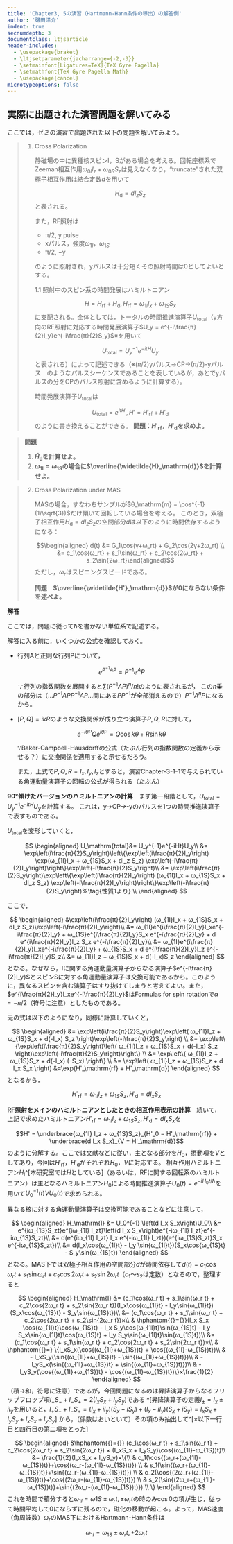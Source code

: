 ```yaml
---
title: 'Chapter3, 5の演習（Hartmann-Hann条件の導出）の解答例'
author: '磯田洋介'
indent: true
secnumdepth: 3
documentclass: ltjsarticle
header-includes:
  - \usepackage{braket}
  - \ltjsetparameter{jacharrange={-2,-3}}
  - \setmainfont[Ligatures=TeX]{TeX Gyre Pagella}
  - \setmathfont{TeX Gyre Pagella Math}
  - \usepackage{cancel}
microtypeoptions: false
---
```

## 実際に出題された演習問題を解いてみる

ここでは，ゼミの演習で出題された以下の問題を解いてみよう。

> 1. Cross Polarization
>
>    静磁場の中に異種核スピンI，Sがある場合を考える。回転座標系でZeeman相互作用$ω_{0I}I_z + ω_{0S}S_z$は見えなくなり，“truncate”された双極子相互作用は結合定数$d$を用いて
>    
>    $$H_\mathrm{d} = dI_z S_z$$
>    と表される。
>
>    また，RF照射は
>      - π/2, y pulse
>      - xパルス，強度$ω_{1I}$，$ω_{1S}$
>      - π/2, &minus;y
>
>    のように照射され，yパルスは十分短くその照射時間は$0$としてよいとする。
>
>    1.1 照射中のスピン系の時間発展はハミルトニアン
>
>    $$H = H_\mathrm{rf} + H_\mathrm{d}, H_\mathrm{rf} = ω_{1I}I_x + ω_{1S}S_x$$
>    に支配される。全体としては，トータルの時間推進演算子$U_\mathrm{total}$（y方向のRF照射に対応する時間発展演算子$U_y = e^{-i\frac{π}{2}I_y}e^{-i\frac{π}{2}S_y}$※を用いて
>
>    $$U_\mathrm{total} = U_y^{-1} e^{-itH}U_y$$
>    と表される）によって記述できる（※$(π/2)$yパルス→CP→$(π/2)$-yパルス　のようなパルスシーケンスであることを表しているが，あとでyパルスの分をCPのパルス照射に含めるように計算する）。
>
>    時間発展演算子$U_\mathrm{total}$は
>
>    $$U_\mathrm{total} = e^{itH'}, H' = H'_\mathrm{rf} + H'_\mathrm{d}$$
>    のように書き換えることができる。 **問題：$H'_\mathrm{rf}$，$H'_\mathrm{d}$を求めよ。**


>    **問題**
>    1. **$\widetilde{H}_\mathrm{d}$を計算せよ。**
>    2. **$ω_\mathrm{1I}=ω_\mathrm{1S}$の場合に$\overline{\widetilde{H}_\mathrm{d}}$を計算せよ。**
>

> 2. Cross Polarization under MAS
>
>    MASの場合，すなわちサンプルが$θ_\mathrm{m} = \cos^{-1}(1/\sqrt{3})$だけ傾いて回転している場合を考える。
>    このとき，双極子相互作用$H_\mathrm{d} = dI_z S_z$の空間部分$d$は以下のように時間依存するようになる：
>    
>    $$\begin{aligned} d(t) &= G_1\cos(γ+ω_rt) + G_2\cos(2γ+2ω_rt) \\ &= c_1\cos{ω_rt} + s_1\sin{ω_rt} + c_2\cos{2ω_rt} + s_2\sin{2ω_rt}\end{aligned}$$
>    ただし，$ω_r$はスピニングスピードである。
>    
>    **問題　$\overline{\widetilde{H'}_\mathrm{d}}$が0にならない条件を述べよ。**

**解答**

ここでは，問題に従って$\hbar$を書かない単位系で記述する。

解答に入る前に，いくつかの公式を確認しておく。

- 行列Aと正則な行列Pについて，

  $$e^{P^{-1}AP} =P^{-1}e^A P$$
  
  ∵行列の指数関数を展開すると$\sum (P^{-1}AP)^n/n!$のように表されるが，
  この$n$乗の部分は（$...P^{-1}APP^{-1}AP...$間にある$PP^{-1}$が全部消えるので）$P^{-1}A^nP$になるから。

- $[P, Q] = ikR$のような交換関係が成り立つ演算子$P, Q, R$に対して，
  
  $$e^{-iθP}Qe^{iθP} = Q\cos{kθ} + R\sin{kθ}$$

  ∵Baker-Campbell-Hausdorffの公式（たぶん行列の指数関数の定義から示せる？）に交換関係を適用すると示せるだろう。

  また，上式で$P, Q, R = I_x, I_y, I_z$とすると，演習Chapter-3-1-1で与えられている角運動量演算子の回転の公式が得られる（たぶん）

**90°傾けたバージョンのハミルトニアンの計算**　まず第一段階として，$U_\mathrm{total} = U_y^{-1} e^{-itH} U_y$を計算する。
これは，y→CP→-yのパルスを1つの時間推進演算子で表すものである。

$U_\mathrm{total}$を変形していくと，

$$
\begin{aligned}
U_\mathrm{total}&= U_y^{-1}e^{-iHt}U_y\\
  &= \exp\left(i\frac{π}{2}S_y\right)\left\{\exp\left(i\frac{π}{2}I_y\right) \exp(ω_{1I}I_x + ω_{1S}S_x + dI_z S_z)
  \exp\left(-i\frac{π}{2}I_y\right)\right\}\exp\left(-i\frac{π}{2}S_y\right)\\
  &= \exp\left(i\frac{π}{2}S_y\right)\exp\left\{\exp\left(i\frac{π}{2}I_y\right) (ω_{1I}I_x + ω_{1S}S_x + dI_z S_z)
  \exp\left(-i\frac{π}{2}I_y\right)\right\}\exp\left(-i\frac{π}{2}S_y\right)%\tag{性質1より} \\
\end{aligned}
$$

ここで，

$$
\begin{aligned}
&\exp\left(i\frac{π}{2}I_y\right) (ω_{1I}I_x + ω_{1S}S_x + dI_z S_z)\exp\left(-i\frac{π}{2}I_y\right)\\
&= ω_{1I}e^{i\frac{π}{2}I_y}I_xe^{-i\frac{π}{2}I_y} + ω_{1S}e^{i\frac{π}{2}I_y}S_x e^{-i\frac{π}{2}I_y} + d e^{i\frac{π}{2}I_y}I_z S_z e^{-i\frac{π}{2}I_y}\\
&= ω_{1I}e^{i\frac{π}{2}I_y}I_xe^{-i\frac{π}{2}I_y} + ω_{1S}S_x + d e^{i\frac{π}{2}I_y}I_z  e^{-i\frac{π}{2}I_y}S_z\\
&= ω_{1I}I_z + ω_{1S}S_x + d(-I_x)S_z
\end{aligned}
$$
となる。なぜなら，Iに関する角運動量演算子からなる演算子$e^{-i\frac{π}{2}I_y}$とスピンSに対する角運動量演算子は交換可能であるから。このように，異なるスピンを含む演算子はすり抜けてしまうと考えてよい。また，$e^{i\frac{π}{2}I_y}I_xe^{-i\frac{π}{2}I_y}$はFormulas for spin rotationで$α = -π/2$（符号に注意）としたものである。

元の式は以下のようになり，同様に計算していくと，

$$
\begin{aligned}
  &= \exp\left(i\frac{π}{2}S_y\right)\exp\left( ω_{1I}I_z + ω_{1S}S_x + d(-I_x) S_z \right)\exp\left(-i\frac{π}{2}S_y\right) \\
  &= \exp\left\{\exp\left(i\frac{π}{2}S_y\right)\left( ω_{1I}I_z + ω_{1S}S_x + d(-I_x) S_z \right)\exp\left(-i\frac{π}{2}S_y\right)\right\} \\
  &= \exp\left\{ ω_{1I}I_z + ω_{1S}S_z + d(-I_x) (-S_x) \right\} \\
  &= \exp\left( ω_{1I}I_z + ω_{1S}S_z + d I_x S_x \right) &=\exp(H'_\mathrm{rf} + H'_\mathrm{d})
\end{aligned}
$$
となるから，

$$H'_\mathrm{rf} = ω_{1I} I_z + ω_{1S}S_z, H'_\mathrm{d} = d I_x S_x$$

**RF照射をメインのハミルトニアンとしたときの相互作用表示の計算**　続いて，上記で求めたハミルトニアン$H'_\mathrm{rf} = ω_{1I} I_z + ω_{1S}S_z, H'_\mathrm{d} = d I_x S_x$を

$$H' = \underbrace{ω_{1I} I_z + ω_{1S}S_z}_{H'_0 = H'_\mathrm{rf}} + \underbrace{d I_x S_x}_{V = H'_\mathrm{d}}$$
のように分解する。ここでは文献などに従い，主となる部分を$H_0$，摂動項を$V$としてあり，今回は$H'_\mathrm{rf}$，$H'_\mathrm{d}$がそれぞれ$H_0$，$V$に対応する。
相互作用ハミルトニアン$H_\mathrm{I}$^[本研究室では$\widetilde{H}$としている]（あるいは，RFに関する回転系のハミルトニアン）は主となるハミルトニアン$H_0$による時間推進演算子$U_0(t) = e^{-iH_0t/\hbar}$を用いて$U_0^{-1}(t)VU_0(t)$で求められる。


異なる核に対する角運動量演算子は交換可能であることなどに注意して，

$$
\begin{aligned}
H_\mathrm{I} &= U_0^{-1} \left(d I_x S_x\right)U_0\\
&= e^{iω_{1S}S_zt}e^{iω_{1I} I_zt}\left(d I_x S_x\right)e^{-iω_{1I} I_zt}e^{-iω_{1S}S_zt}\\
&= d(e^{iω_{1I} I_zt} I_x e^{-iω_{1I} I_zt})(e^{iω_{1S}S_zt}S_x e^{-iω_{1S}S_zt})\\
&= d(I_x\cos{ω_{1I}t} - I_y \sin{ω_{1I}t})(S_x\cos{ω_{1S}t} - S_y\sin{ω_{1S}t})
\end{aligned}
$$
となる。MAS下では双極子相互作用の空間部分$d$が時間依存して$d(t) = c_1\cos{ω_r t} + s_1\sin{ω_r t} + c_2\cos{2ω_r t} + s_2\sin{2ω_r t}$（$c_1$～$s_2$は定数）となるので，整理すると

$$
\begin{aligned}
H_\mathrm{I} &= (c_1\cos{ω_r t} + s_1\sin{ω_r t} + c_2\cos{2ω_r t} + s_2\sin{2ω_r t})(I_x\cos{ω_{1I}t} - I_y\sin{ω_{1I}t})(S_x\cos{ω_{1S}t} - S_y\sin{ω_{1S}t})\\
&= (c_1\cos{ω_r t} + s_1\sin{ω_r t} + c_2\cos{2ω_r t} + s_2\sin{2ω_r t})×\\
& \hphantom{{}={}}(I_x S_x \cos{ω_{1I}t}\cos{ω_{1S}t}  - I_x S_y\cos{ω_{1I}t}\sin{ω_{1S}t} - I_y S_x\sin{ω_{1I}t}\cos{ω_{1S}t} + I_y S_y\sin{ω_{1I}t}\sin{ω_{1S}t})\\
&= (c_1\cos{ω_r t} + s_1\sin{ω_r t} + c_2\cos{2ω_r t} + s_2\sin{2ω_r t})×\\
& \hphantom{{}=} \{I_xS_x(\cos{(ω_{1I}+ω_{1S})t} + \cos{(ω_{1I}-ω_{1S})t})\\
& - I_xS_y(\sin{(ω_{1I}+ω_{1S})t} - \sin{(ω_{1I}+ω_{1S})t)})\\
& - I_yS_x(\sin{(ω_{1I}+ω_{1S})t} + \sin{(ω_{1I}+ω_{1S})t)})\\
& - I_yS_y(\cos{(ω_{1I}+ω_{1S})t} - \cos{(ω_{1I}-ω_{1S})t})\}×\frac{1}{2}
\end{aligned}
$$
（積→和，符号に注意）であるが，今回問題になるのは昇降演算子からなるフリップフロップ項$I_+S_- + I_-S_+ = 2(I_xS_x + I_yS_y)$である
^[昇降演算子の定義$I_± = I_x±iI_y$を用いると，$I_+S_- + I_-S_+ = (I_x+iI_y)(S_x-iS_y) + (I_x-iI_y)(S_x+iS_y) = I_xS_x + I_yS_y + I_xS_x + I_yS_y$]
から，（係数はおいといて）その項のみ抽出して^[×以下一行目と四行目の第二項をとった]

$$
\begin{aligned}
&\hphantom{{}={}} (c_1\cos{ω_r t} + s_1\sin{ω_r t} + c_2\cos{2ω_r t} + s_2\sin{2ω_r t}) × (I_xS_x + I_yS_y)\cos{(ω_{1I}-ω_{1S})t}\\
&= \frac{1}{2}(I_xS_x + I_yS_y)×\{\\
& c_1(\cos{(ω_r+(ω_{1I}-ω_{1S})t)}+\cos{(ω_r-(ω_{1I}-ω_{1S})t)}) \\
& s_1(\sin{(ω_r+(ω_{1I}-ω_{1S})t)}+\sin{(ω_r-(ω_{1I}-ω_{1S})t)}) \\
& c_2(\cos{(2ω_r+(ω_{1I}-ω_{1S})t)}+\cos{(2ω_r-(ω_{1I}-ω_{1S})t)}) \\
& s_2(\sin{(2ω_r+(ω_{1I}-ω_{1S})t)}+\sin{(2ω_r-(ω_{1I}-ω_{1S})t)}) \\
\}
\end{aligned}
$$
これを時間で積分すると$ω_{1I} = ω{1S} ± ω_r t, ± ω_r t$の時のみ$\cos{0}$の項が生じ，従って時間平均して0にならずに残るので，磁化の移動が起こる。よって，MAS速度（角周波数）$ω_r$のMAS下におけるHartmann-Hann条件は

$$ω_{1I} = ω_{1S} ± ω_r t, ± 2ω_r t$$
